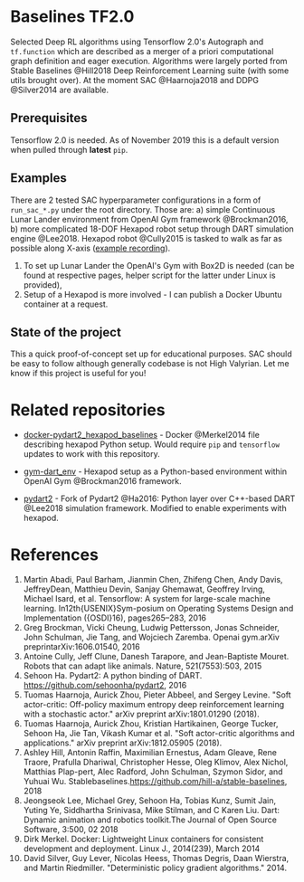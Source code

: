 Baselines TF2.0
==========
Selected Deep RL algorithms using Tensorflow 2.0's Autograph and `tf.function` which are described as a merger of 
a priori computational graph definition and eager execution. Algorithms were largely ported from Stable Baselines @Hill2018 Deep Reinforcement Learning suite (with some utils brought over).
At the moment SAC @Haarnoja2018 and DDPG @Silver2014 are available.

Prerequisites
--------
Tensorflow 2.0 is needed. As of November 2019 this is a default version when pulled through **latest** `pip`.

Examples
--------
There are 2 tested SAC hyperparameter configurations in a form of `run_sac_*.py` under the root directory. 
Those are: a) simple Continuous Lunar Lander environment from OpenAI Gym framework @Brockman2016, 
b) more complicated 18-DOF Hexapod robot setup through DART simulation engine @Lee2018. Hexapod robot @Cully2015 is tasked to walk as far as possible along X-axis ([example recording](https://drive.google.com/open?id=1ds_VrjTDdhqWkh40eF1vscetfUyJUlVm)).


1) To set up Lunar Lander the OpenAI's Gym with Box2D is needed (can be found at respective pages, helper script for the latter under Linux is provided),
2) Setup of a Hexapod is more involved - I can publish a Docker Ubuntu container at a request.

State of the project
--------
This a quick proof-of-concept set up for educational purposes. SAC should be easy to follow although generally codebase is not High Valyrian. Let me know if this project is useful for you!

<a name="repos"></a>Related repositories
==========
-   [docker-pydart2\_hexapod\_baselines](https://gitlab.doc.ic.ac.uk/sb5817/docker-dart-gym) - Docker @Merkel2014 file describing hexapod Python setup. Would require `pip` and `tensorflow` updates to work with this repository.

-   [gym-dart\_env](https://gitlab.doc.ic.ac.uk/sb5817/dart_env) -
    Hexapod setup as a Python-based environment within OpenAI Gym
    @Brockman2016 framework.
    
-   [pydart2](https://gitlab.doc.ic.ac.uk/sb5817/pydart2) - Fork of
    Pydart2 @Ha2016: Python layer over C++-based DART @Lee2018
    simulation framework. Modified to enable experiments with hexapod.
    
References
==========
1. Martin Abadi, Paul Barham, Jianmin Chen, Zhifeng Chen, Andy Davis, JeffreyDean, Matthieu Devin, Sanjay Ghemawat, Geoffrey Irving, Michael Isard, et al. Tensorflow: A system for large-scale machine learning. In12th{USENIX}Sym-posium on Operating Systems Design and Implementation ({OSDI}16), pages265–283, 2016
0. Greg  Brockman,  Vicki  Cheung,  Ludwig  Pettersson,  Jonas  Schneider,  John Schulman,  Jie  Tang,  and  Wojciech Zaremba.   Openai  gym.arXiv  preprintarXiv:1606.01540, 2016
0. Antoine Cully, Jeff Clune, Danesh Tarapore, and Jean-Baptiste Mouret. Robots that can adapt like animals. Nature, 521(7553):503, 2015
0. Sehoon  Ha. Pydart2:   A python binding of  DART. https://github.com/sehoonha/pydart2, 2016
0. Tuomas Haarnoja, Aurick Zhou, Pieter Abbeel, and Sergey Levine. "Soft actor-critic: Off-policy maximum entropy deep reinforcement learning with a stochastic actor." arXiv preprint arXiv:1801.01290 (2018).
0. Tuomas Haarnoja, Aurick Zhou, Kristian Hartikainen, George Tucker, Sehoon Ha, Jie Tan, Vikash Kumar et al. "Soft actor-critic algorithms and applications." arXiv preprint arXiv:1812.05905 (2018).
0. Ashley Hill, Antonin Raffin, Maximilian Ernestus, Adam Gleave, Rene Traore, Prafulla Dhariwal, Christopher Hesse, Oleg Klimov, Alex Nichol, Matthias Plap-pert,  Alec Radford,  John Schulman,  Szymon Sidor,  and Yuhuai Wu.   Stablebaselines.https://github.com/hill-a/stable-baselines, 2018
0. Jeongseok Lee, Michael Grey, Sehoon Ha, Tobias Kunz, Sumit Jain, Yuting Ye, Siddhartha Srinivasa, Mike Stilman, and C Karen Liu.  Dart:  Dynamic animation and robotics toolkit.The Journal of Open Source Software, 3:500, 02 2018
0. Dirk Merkel. Docker: Lightweight Linux containers for consistent development and deployment. Linux J., 2014(239), March 2014
0. David Silver, Guy Lever, Nicolas Heess, Thomas Degris, Daan Wierstra, and Martin Riedmiller. "Deterministic policy gradient algorithms." 2014.
